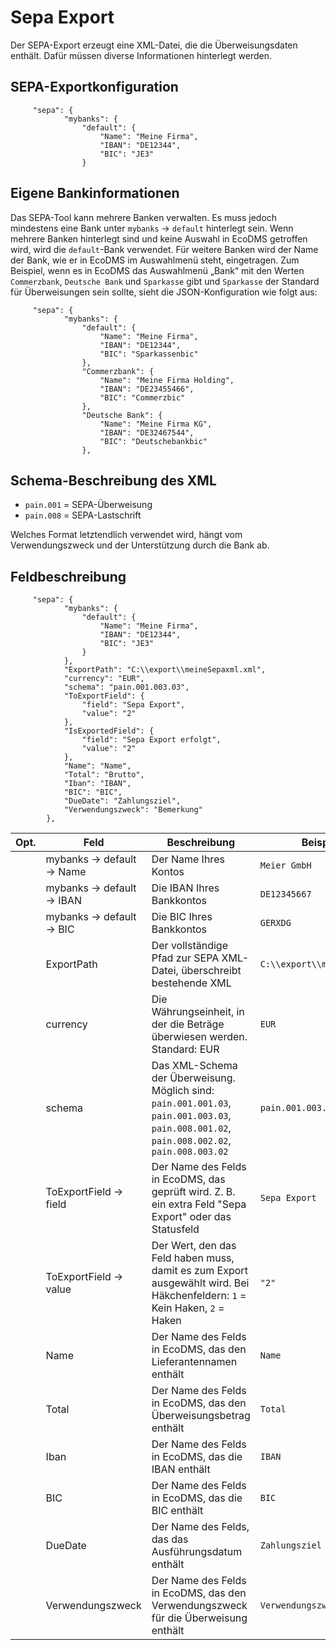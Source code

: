 # Sepa Export
Der SEPA-Export erzeugt eine XML-Datei, die die Überweisungsdaten enthält. Dafür müssen diverse Informationen hinterlegt werden.
## SEPA-Exportkonfiguration


```
     "sepa": {
            "mybanks": {
                "default": {
                    "Name": "Meine Firma",
                    "IBAN": "DE12344",
                    "BIC": "JE3"
                }
```

## Eigene Bankinformationen
Das SEPA-Tool kann mehrere Banken verwalten. Es muss jedoch mindestens eine Bank unter `mybanks` -> `default` hinterlegt sein. Wenn mehrere Banken hinterlegt sind und keine Auswahl in EcoDMS getroffen wird, wird die `default`-Bank verwendet. Für weitere Banken wird der Name der Bank, wie er in EcoDMS im Auswahlmenü steht, eingetragen. Zum Beispiel, wenn es in EcoDMS das Auswahlmenü „Bank“ mit den Werten `Commerzbank`, `Deutsche Bank` und `Sparkasse` gibt und `Sparkasse` der Standard für Überweisungen sein sollte, sieht die JSON-Konfiguration wie folgt aus:

```
     "sepa": {
            "mybanks": {
                "default": {
                    "Name": "Meine Firma",
                    "IBAN": "DE12344",
                    "BIC": "Sparkassenbic"
                },
                "Commerzbank": {
                    "Name": "Meine Firma Holding",
                    "IBAN": "DE23455466",
                    "BIC": "Commerzbic"
                },
                "Deutsche Bank": {
                    "Name": "Meine Firma KG",
                    "IBAN": "DE32467544",
                    "BIC": "Deutschebankbic"
                },
```

## Schema-Beschreibung des XML

- `pain.001` = SEPA-Überweisung
- `pain.008` = SEPA-Lastschrift

Welches Format letztendlich verwendet wird, hängt vom Verwendungszweck und der Unterstützung durch die Bank ab.

## Feldbeschreibung

```
     "sepa": {
            "mybanks": {
                "default": {
                    "Name": "Meine Firma",
                    "IBAN": "DE12344",
                    "BIC": "JE3"
                }
            },
            "ExportPath": "C:\\export\\meineSepaxml.xml",
            "currency": "EUR",
            "schema": "pain.001.003.03",
            "ToExportField": {
                "field": "Sepa Export",
                "value": "2"
            },
            "IsExportedField": {
                "field": "Sepa Export erfolgt",
                "value": "2"
            },
            "Name": "Name",
            "Total": "Brutto",
            "Iban": "IBAN",
            "BIC": "BIC",
            "DueDate": "Zahlungsziel",
            "Verwendungszweck": "Bemerkung"
        },
```

Opt. | Feld | Beschreibung | Beispielwert
-----|------|--------------|-------------
     | mybanks -> default -> Name | Der Name Ihres Kontos | `Meier GmbH`
     | mybanks -> default -> IBAN | Die IBAN Ihres Bankkontos | `DE12345667`
     | mybanks -> default -> BIC | Die BIC Ihres Bankkontos | `GERXDG`
     | ExportPath | Der vollständige Pfad zur SEPA XML-Datei, überschreibt bestehende XML | `C:\\export\\meineSepaxml.xml`
     | currency | Die Währungseinheit, in der die Beträge überwiesen werden. Standard: EUR | `EUR`
     | schema | Das XML-Schema der Überweisung. Möglich sind: `pain.001.001.03`, `pain.001.003.03`, `pain.008.001.02`, `pain.008.002.02`, `pain.008.003.02` | `pain.001.003.03`
     | ToExportField -> field | Der Name des Felds in EcoDMS, das geprüft wird. Z. B. ein extra Feld "Sepa Export" oder das Statusfeld | `Sepa Export`
     | ToExportField -> value | Der Wert, den das Feld haben muss, damit es zum Export ausgewählt wird. Bei Häkchenfeldern: `1` = Kein Haken, `2` = Haken | `"2"`
     | Name | Der Name des Felds in EcoDMS, das den Lieferantennamen enthält | `Name`
     | Total | Der Name des Felds in EcoDMS, das den Überweisungsbetrag enthält | `Total`
     | Iban | Der Name des Felds in EcoDMS, das die IBAN enthält | `IBAN`
     | BIC | Der Name des Felds in EcoDMS, das die BIC enthält | `BIC`
     | DueDate | Der Name des Felds, das das Ausführungsdatum enthält | `Zahlungsziel`
     | Verwendungszweck | Der Name des Felds in EcoDMS, das den Verwendungszweck für die Überweisung enthält | `Verwendungszweck`
